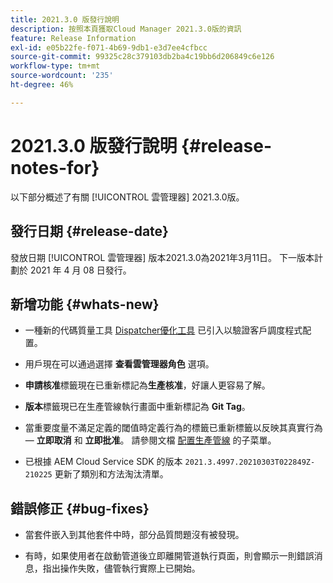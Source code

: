 ```yaml
---
title: 2021.3.0 版發行說明
description: 按照本頁獲取Cloud Manager 2021.3.0版的資訊
feature: Release Information
exl-id: e05b22fe-f071-4b69-9db1-e3d7ee4cfbcc
source-git-commit: 99325c28c379103db2ba4c19bb6d206849c6e126
workflow-type: tm+mt
source-wordcount: '235'
ht-degree: 46%

---
```


# 2021.3.0 版發行說明 {#release-notes-for}

以下部分概述了有關 [!UICONTROL 雲管理器] 2021.3.0版。

## 發行日期 {#release-date}

發放日期 [!UICONTROL 雲管理器] 版本2021.3.0為2021年3月11日。
下一版本計劃於 2021 年 4 月 08 日發行。

## 新增功能 {#whats-new}

* 一種新的代碼質量工具 [Dispatcher優化工具](https://experienceleague.adobe.com/docs/experience-manager-cloud-manager/using/how-to-use/custom-code-quality-rules.html?lang=en#dispatcher-optimization-tool-rules) 已引入以驗證客戶調度程式配置。

* 用戶現在可以通過選擇 **查看雲管理器角色** 選項。

* **申請核准**&#x200B;標籤現在已重新標記為&#x200B;**生產核准**，好讓人更容易了解。

* **版本**&#x200B;標籤現已在生產管線執行畫面中重新標記為 **Git Tag**。

* 當重要度量不滿足定義的閾值時定義行為的標籤已重新標籤以反映其真實行為 —  **立即取消** 和 **立即批准**。 請參閱文檔 [配置生產管線](/help/using/production-pipelines.md) 的子菜單。

* 已根據 AEM Cloud Service SDK 的版本 `2021.3.4997.20210303T022849Z-210225` 更新了類別和方法淘汰清單。

## 錯誤修正 {#bug-fixes}

* 當套件嵌入到其他套件中時，部分品質問題沒有被發現。

* 有時，如果使用者在啟動管道後立即離開管道執行頁面，則會顯示一則錯誤消息，指出操作失敗，儘管執行實際上已開始。
